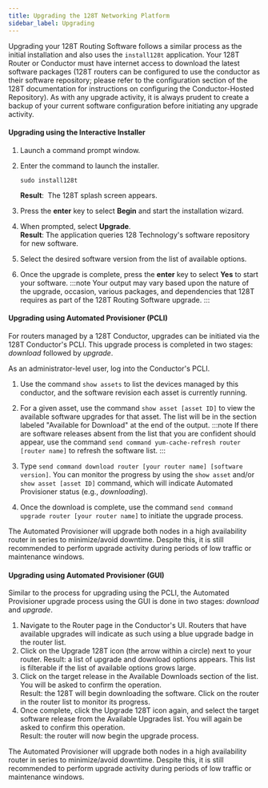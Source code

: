 ```yaml
---
title: Upgrading the 128T Networking Platform
sidebar_label: Upgrading
---
```


Upgrading your 128T Routing Software follows a similar process as the initial installation and also uses the `install128t` application. Your 128T Router or Conductor must have internet access to download the latest software packages (128T routers can be configured to use the conductor as their software repository; please refer to the configuration section of the 128T documentation for instructions on configuring the Conductor-Hosted Repository). As with any upgrade activity, it is always prudent to create a backup of your current software configuration before initiating any upgrade activity.

#### Upgrading using the Interactive Installer

1. Launch a command prompt window.

2. Enter the command to launch the installer.

   ```
   sudo install128t
   ```

   **Result**:  The 128T splash screen appears.

3. Press the **enter** key to select **Begin** and start the installation wizard.

4. When prompted, select **Upgrade**.<br/>**Result**: The application queries 128 Technology's software repository for new software.

5. Select the desired software version from the list of available options.

6. Once the upgrade is complete, press the **enter** key to select **Yes** to start your software.
   :::note
   Your output may vary based upon the nature of the upgrade, occasion, various packages, and dependencies that 128T requires as part of the 128T Routing Software upgrade.
   :::

#### Upgrading using Automated Provisioner (PCLI)

For routers managed by a 128T Conductor, upgrades can be initiated via the 128T Conductor's PCLI. This upgrade process is completed in two stages: *download* followed by *upgrade*.

As an administrator-level user, log into the Conductor's PCLI.

1. Use the command `show assets` to list the devices managed by this conductor, and the software revision each asset is currently running.

2. For a given asset, use the command `show asset [asset ID]` to view the available software upgrades for that asset. The list will be in the section labeled "Available for Download" at the end of the output.
   :::note
   If there are software releases absent from the list that you are confident should appear, use the command `send command yum-cache-refresh router [router name]` to refresh the software list.
   :::

3. Type `send command download router [your router name] [software version]`. You can monitor the progress by using the `show asset` and/or `show asset [asset ID]` command, which will indicate Automated Provisioner status (e.g., *downloading*).

4. Once the download is complete, use the command `send command upgrade router [your router name]` to initiate the upgrade process.

The Automated Provisioner will upgrade both nodes in a high availability router in series to minimize/avoid downtime. Despite this, it is still recommended to perform upgrade activity during periods of low traffic or maintenance windows.

#### Upgrading using Automated Provisioner (GUI)

Similar to the process for upgrading using the PCLI, the Automated Provisioner upgrade process using the GUI is done in two stages: *download* and *upgrade*.

1. Navigate to the Router page in the Conductor's UI. Routers that have available upgrades will indicate as such using a blue upgrade badge in the router list.
2. Click on the Upgrade 128T icon (the arrow within a circle) next to your router. Result: a list of upgrade and download options appears. This list is filterable if the list of available options grows large.
3. Click on the target release in the Available Downloads section of the list. You will be asked to confirm the operation.<br/>Result: the 128T will begin downloading the software. Click on the router in the router list to monitor its progress.
4. Once complete, click the Upgrade 128T icon again, and select the target software release from the Available Upgrades list. You will again be asked to confirm this operation.<br/>Result: the router will now begin the upgrade process.

The Automated Provisioner will upgrade both nodes in a high availability router in series to minimize/avoid downtime. Despite this, it is still recommended to perform upgrade activity during periods of low traffic or maintenance windows.